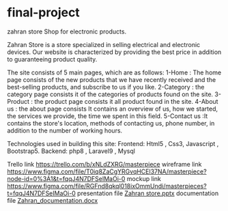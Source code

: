 # final-project

zahran store
Shop for electronic products.


Zahran Store is a store specialized in selling electrical and electronic devices. Our website is characterized by providing the best price in addition to guaranteeing product quality.

The site consists of 5 main pages, which are as follows:
1-Home : The home page consists of the new products that we have recently received and the best-selling products, and subscribe to us if you like.
2-Category : the category page consists it of the categories of products found on the site.
3-Product : the product page consists it all product found in the site.
4-About us : the about page consists It contains an overview of us, how we started, the services we provide, the time we spent in this field.
5-Contact us :It contains the store's location, methods of contacting us, phone number, in addition to the number of working hours.

Technologies used in building this site:
Frontend: Html5 , Css3, Javascript , Bootstrap5.
Backend: php8 , Laravel9 , Mysql

Trello link https://trello.com/b/xNLdZXRG/masterpiece
wireframe link https://www.figma.com/file/T0iq8ZaCgYRGvqHCEl37NA/masterpiece?node-id=0%3A1&t=fqqJ4N7DFSeIMaOi-0
mockup link https://www.figma.com/file/RGFnd8qkql018ixOmmUndi/masterpieces?t=fqqJ4N7DFSeIMaOi-0
presentation file [Zahran store.pptx](https://github.com/AhmadyZahran/final-project/files/10312879/Zahran.store.pptx)
documentation file [Zahran_documentation.docx](https://github.com/AhmadyZahran/final-project/files/10312880/Zahran_documentation.docx)
